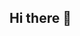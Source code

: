 ## Hi there 👋

<!--
**inesmourato/inesmourato** is a ✨ _special_ ✨ repository because its `README.md` (this file) appears on your GitHub profile.

Here are some ideas to get you started:

- 🔭 I’m currently working in a coliving.
- 🌱 I’m currently learning C language at 42 Lisboa.
- 🤔 I’m looking for a change in my career.
- 📫 How to reach me: inesmourato798@gmail.com
-->
